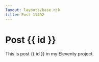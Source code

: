 ```yaml
---
layout: layouts/base.njk
title: Post 11492
---
```


# Post {{ id }}

This is post {{ id }} in my Eleventy project.
